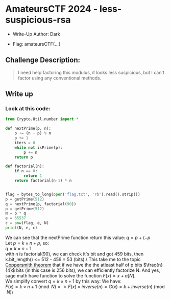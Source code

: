 
# AmateursCTF 2024 - less-suspicious-rsa
- Write-Up Author: Dark

- Flag: amateursCTF{...}

## Challenge Description:
>I need help factoring this modulus, it looks less suspicious, but I can't factor using any conventional methods.
## Write up  

### Look at this code:
```python
from Crypto.Util.number import *

def nextPrime(p, n):
    p += (n - p) % n
    p += 1
    iters = 0
    while not isPrime(p):
        p += n
    return p

def factorial(n):
    if n == 0:
        return 1
    return factorial(n-1) * n


flag = bytes_to_long(open('flag.txt', 'rb').read().strip())
p = getPrime(512)
q = nextPrime(p, factorial(90))
p = getPrime(512)
N = p * q
e = 65537
c = pow(flag, e, N)
print(N, e, c)
```
We can see that the nextPrime function return this value: $q = p + (-p % n) + k\times n + 1$ \
Let $p = k\times n + p%n$\, so:\
$q = k\times n + 1$\
with n is factorial(90), we can check it's bit and got 459 bits, then k.bit_length() <= 512 - 459 = 53 (bits).\\
This take me to the topic [Coppersmith theorem](https://crypto.stackexchange.com/questions/5644/attacks-on-the-rsa-cryptosystem) that if we have the the atleast half of p bits $\frac{n}{4}$ bits (in this case is 256 bits), we can efficiently factorize N.
And yes, sage math have function to solve the function $F(x) = x + a [N]$. \
We simplify convert $q = k\times n + 1$ by this way:
We have: \
$F(x) = k\times n + 1 \pmod{N} => F(x)\times inverse(n) = G(x) = k + inverse(n) \pmod{N}$\



